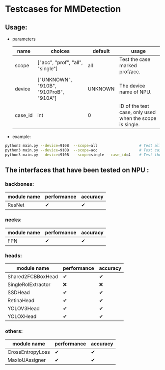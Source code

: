 # Testcases for MMDetection

## Usage:

+ parameters

  | name    | choices                                | default | usage                                                    |
    | ------- | -------------------------------------- | ------- | -------------------------------------------------------- |
  | scope   | ["acc", "prof", "all", "single"]       | all     | Test the case marked prof/acc.                           |
  | device  | ["UNKNOWN", "910B", "910ProB", "910A"] | UNKNOWN | The device name of NPU.                                  |
  | case_id | int                                    | 0       | ID of the test case, only used when the scope is single. |


+ example:

```bash
python3 main.py --device=910B  --scope=all                   # Test all the cases.
python3 main.py --device=910B  --scope=acc                   # Test cases marked acc.
python3 main.py --device=910B  --scope=single --case_id=4    # Test the case with id=4.
```

## The interfaces that have been tested on NPU :

### backbones:

| module name   | performance | accuracy |
|--------| ----------- | -------- |
| ResNet | ✔           | ✔       |

### necks:

| module name   | performance | accuracy |
| ------------------ | ----------- | -------- |
| FPN | ✔           | ✔       |

### heads:

| module name        | performance | accuracy |
|--------------------| ----------- | -------- |
| Shared2FCBBoxHead  | ✔           | ✔       |
| SingleRoIExtractor | ❌          | ❌       |
| SSDHead            | ✔          | ✔       |
| RetinaHead         | ✔          | ✔       |
| YOLOV3Head         | ✔          | ✔       |
| YOLOXHead          | ✔          | ✔       |

### others:

| module name      | performance | accuracy |
|------------------| ----------- | -------- |
| CrossEntropyLoss | ✔           | ✔        |
| MaxIoUAssigner   | ✔          |  ✔      |
